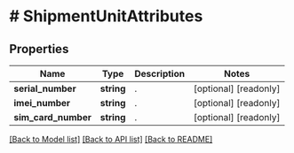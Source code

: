 # # ShipmentUnitAttributes

## Properties

Name | Type | Description | Notes
------------ | ------------- | ------------- | -------------
**serial_number** | **string** | . | [optional] [readonly] 
**imei_number** | **string** | . | [optional] [readonly] 
**sim_card_number** | **string** | . | [optional] [readonly] 

[[Back to Model list]](../../README.md#documentation-for-models) [[Back to API list]](../../README.md#documentation-for-api-endpoints) [[Back to README]](../../README.md)


